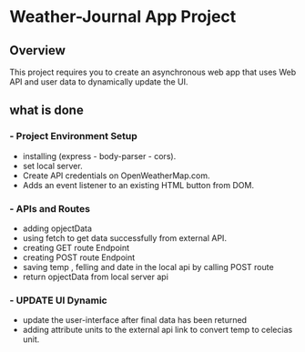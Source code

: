 # Weather-Journal App Project

## Overview
This project requires you to create an asynchronous web app that uses Web API and user data to dynamically update the UI. 

## what is done 

### - Project Environment Setup
- installing (express - body-parser - cors).
- set local server.
- Create API credentials on OpenWeatherMap.com.
- Adds an event listener to an existing HTML button from DOM.

### - APIs and Routes
- adding opjectData 
- using fetch to get data successfully from external API.
- creating GET route Endpoint
- creating POST route Endpoint 
- saving temp , felling and date in the local api by calling POST route
- return opjectData from local server api


### - UPDATE UI Dynamic 
- update the user-interface after final data has been returned
- adding attribute units to the external api link to convert temp to celecias unit.
